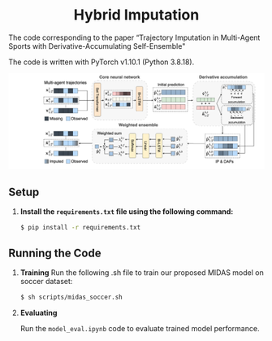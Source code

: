 <div align="center">
	<h1>
		Hybrid Imputation
	</h1>
</div>
The code corresponding to the paper “Trajectory Imputation in Multi-Agent Sports with
Derivative-Accumulating Self-Ensemble"

The code is written with PyTorch v1.10.1 (Python 3.8.18).

<!-- Please note that due to size limitations, we couldn't upload the data files. If our paper is accepted, we will upload all the data files. -->

![overview](img/overview.png)<br>

## Setup
1. **Install the `requirements.txt` file using the following command:**

    ```bash
    $ pip install -r requirements.txt
    ```
## Running the Code
1. **Training**
    Run the following .sh file to train our proposed MIDAS model on soccer dataset:
   
    ```bash
    $ sh scripts/midas_soccer.sh
    ```
    
2. **Evaluating**
    
    Run the `model_eval.ipynb` code to evaluate trained model performance.

